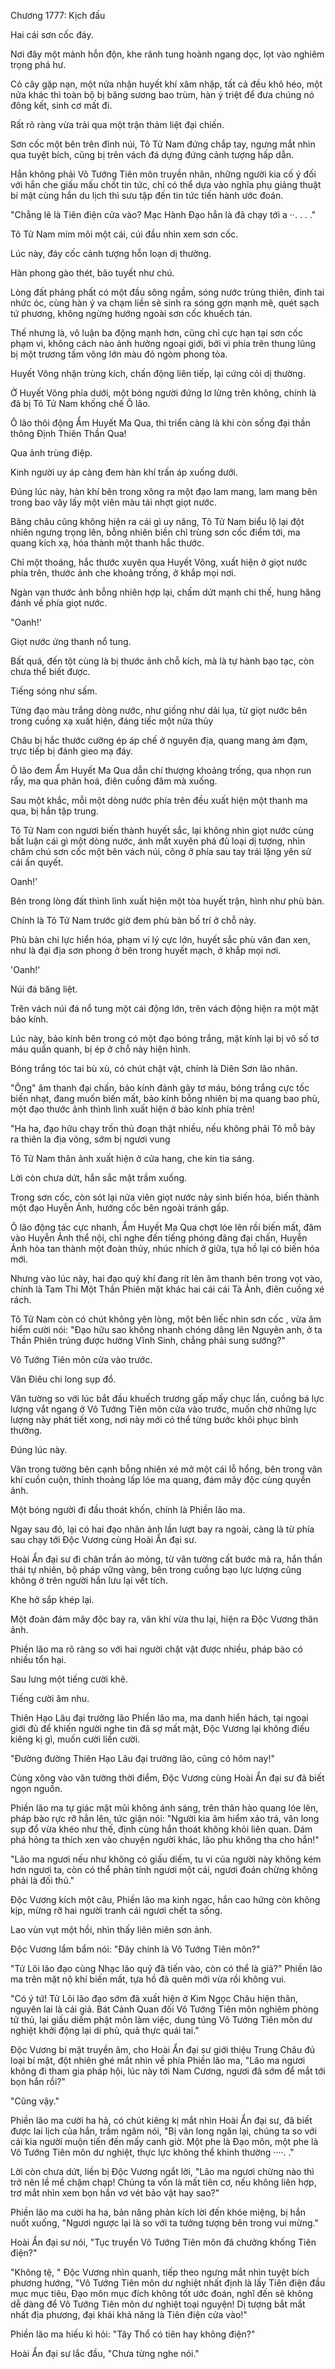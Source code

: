 




Chương 1777: Kịch đấu


Hai cái sơn cốc đáy.

Nơi đây một mảnh hỗn độn, khe rãnh tung hoành ngang dọc, lọt vào nghiêm trọng phá hư.

Cỏ cây gặp nạn, một nửa nhận huyết khí xâm nhập, tất cả đều khô héo, một nửa khác thì toàn bộ bị băng sương bao trùm, hàn ý triệt để đưa chúng nó đông kết, sinh cơ mất đi.

Rất rõ ràng vừa trải qua một trận thảm liệt đại chiến.

Sơn cốc một bên trên đỉnh núi, Tô Tử Nam đứng chắp tay, ngưng mắt nhìn qua tuyệt bích, cũng bị trên vách đá dựng đứng cảnh tượng hấp dẫn.

Hắn không phải Vô Tướng Tiên môn truyền nhân, những người kia cố ý đối với hắn che giấu mấu chốt tin tức, chỉ có thể dựa vào nghĩa phụ giảng thuật bí mật cùng hắn du lịch thì sưu tập đến tin tức tiến hành ước đoán.

"Chẳng lẽ là Tiên điện cửa vào? Mạc Hành Đạo hẳn là đã chạy tới a ··. . . ."

Tô Tử Nam mím môi một cái, cúi đầu nhìn xem sơn cốc.

Lúc này, đáy cốc cảnh tượng hỗn loạn dị thường.

Hàn phong gào thét, bão tuyết như chú.

Lòng đất phảng phất có một đầu sông ngầm, sóng nước trùng thiên, đinh tai nhức óc, cùng hàn ý va chạm liền sẽ sinh ra sóng gợn mạnh mẽ, quét sạch tứ phương, không ngừng hướng ngoài sơn cốc khuếch tán.

Thế nhưng là, vô luận ba động mạnh hơn, cũng chỉ cực hạn tại sơn cốc phạm vi, không cách nào ảnh hưởng ngoại giới, bởi vì phía trên thung lũng bị một trương tấm võng lớn màu đỏ ngòm phong tỏa.

Huyết Võng nhận trùng kích, chấn động liên tiếp, lại cứng cỏi dị thường.

Ở Huyết Võng phía dưới, một bóng người đứng lơ lửng trên không, chính là đã bị Tô Tử Nam khống chế Ô lão.

Ô lão thôi động Ẩm Huyết Ma Qua, thi triển càng là khi còn sống đại thần thông Định Thiên Thần Qua!

Qua ảnh trùng điệp.

Kinh người uy áp càng đem hàn khí trấn áp xuống dưới.

Đúng lúc này, hàn khí bên trong xông ra một đạo lam mang, lam mang bên trong bao vây lấy một viên màu tái nhợt giọt nước.

Băng châu cũng không hiện ra cái gì uy năng, Tô Tử Nam biểu lộ lại đột nhiên ngưng trọng lên, bỗng nhiên biền chỉ trùng sơn cốc điểm tới, ma quang kích xạ, hóa thành một thanh hắc thước.

Chỉ một thoáng, hắc thước xuyên qua Huyết Võng, xuất hiện ở giọt nước phía trên, thước ảnh che khoảng trống, ở khắp mọi nơi.

Ngàn vạn thước ảnh bỗng nhiên hợp lại, chấm dứt mạnh chi thế, hung hăng đánh về phía giọt nước.

"Oanh!'

Giọt nước ứng thanh nổ tung.

Bất quá, đến tột cùng là bị thước ảnh chỗ kích, mà là tự hành bạo tạc, còn chưa thể biết được.

Tiếng sóng như sấm.

Từng đạo màu trắng dòng nước, như giống như dải lụa, từ giọt nước bên trong cuồng xạ xuất hiện, đáng tiếc một nửa thủy

Châu bị hắc thước cưỡng ép áp chế ở nguyên địa, quang mang ảm đạm, trực tiếp bị đánh gieo mạ đáy.

Ô lão đem Ẩm Huyết Ma Qua dẫn chí thượng khoảng trống, qua nhọn run rẩy, ma qua phân hoá, điên cuồng đâm mà xuống.

Sau một khắc, mỗi một dòng nước phía trên đều xuất hiện một thanh ma qua, bị hắn tập trung.

Tô Tử Nam con ngươi biến thành huyết sắc, lại không nhìn giọt nước cùng bất luận cái gì một dòng nước, ánh mắt xuyên phá đủ loại dị tượng, nhìn chăm chú sơn cốc một bên vách núi, cõng ở phía sau tay trái lặng yên sử cái ấn quyết.

Oanh!'

Bên trong lòng đất thình lình xuất hiện một tòa huyết trận, hình như phù bàn.

Chính là Tô Tử Nam trước giờ đem phù bàn bố trí ở chỗ này.

Phù bàn chi lực hiển hóa, phạm vi lý cực lớn, huyết sắc phù văn đan xen, như là đại địa sơn phong ở bên trong huyết mạch, ở khắp mọi nơi.

'Oanh!'

Núi đá băng liệt.

Trên vách núi đá nổ tung một cái động lớn, trên vách động hiện ra một mặt bảo kính.

Lúc này, bảo kính bên trong có một đạo bóng trắng, mặt kính lại bị vô số tơ máu quấn quanh, bị ép ở chỗ này hiện hình.

Bóng trắng tóc tai bù xù, có chút chật vật, chính là Diên Sơn lão nhân.

"Ông" âm thanh đại chấn, bảo kính đánh gãy tơ máu, bóng trắng cực tốc biến nhạt, đang muốn biến mất, bảo kính bỗng nhiên bị ma quang bao phủ, một đạo thước ảnh thình lình xuất hiện ở bảo kính phía trên!

"Ha ha, đạo hữu chạy trốn thủ đoạn thật nhiều, nếu không phải Tô mỗ bày ra thiên la địa võng, sớm bị ngươi vung

Tô Tử Nam thân ảnh xuất hiện ở cửa hang, che kín tia sáng.

Lời còn chưa dứt, hắn sắc mặt trầm xuống.

Trong sơn cốc, còn sót lại nửa viên giọt nước nảy sinh biến hóa, biến thành một đạo Huyễn Ảnh, hướng cốc bên ngoài tránh gấp.

Ô lão động tác cực nhanh, Ẩm Huyết Ma Qua chợt lóe lên rồi biến mất, đâm vào Huyễn Ảnh thể nội, chỉ nghe đến tiếng phóng đãng đại chấn, Huyễn Ảnh hòa tan thành một đoàn thủy, nhúc nhích ở giữa, tựa hồ lại có biến hóa mới.

Nhưng vào lúc này, hai đạo quỷ khí đang rít lên âm thanh bên trong vọt vào, chính là Tam Thi Một Thần Phiên mặt khác hai cái cái Tà Ảnh, điên cuồng xé rách.

Tô Tử Nam còn có chút không yên lòng, một bên liếc nhìn sơn cốc , vừa âm hiểm cười nói: "Đạo hữu sao không nhanh chóng dâng lên Nguyên anh, ở ta Thần Phiên trúng được hưởng Vĩnh Sinh, chẳng phải sung sướng?"

Vô Tướng Tiên môn cửa vào trước.

Vân Điêu chi long sụp đổ.

Vân tường so với lúc bắt đầu khuếch trương gấp mấy chục lần, cuồng bá lực lượng vắt ngang ở Vô Tướng Tiên môn cửa vào trước, muốn chờ những lực lượng này phát tiết xong, nơi này mới có thể từng bước khôi phục bình thường.

Đúng lúc này.

Vân trong tường bên cạnh bỗng nhiên xé mở một cái lỗ hổng, bên trong vân khí cuồn cuộn, thỉnh thoảng lấp lóe ma quang, đám mây độc cùng quyền ảnh.

Một bóng người đi đầu thoát khốn, chính là Phiền lão ma.

Ngay sau đó, lại có hai đạo nhân ảnh lần lượt bay ra ngoài, càng là từ phía sau chạy tới Độc Vương cùng Hoài Ẩn đại sư.

Hoài Ẩn đại sư đi chân trần áo mỏng, từ vân tường cất bước mà ra, hắn thần thái tự nhiên, bộ pháp vững vàng, bên trong cuồng bạo lực lượng cũng không ở trên người hắn lưu lại vết tích.

Khe hở sắp khép lại.

Một đoàn đám mây độc bay ra, vân khí vừa thu lại, hiện ra Độc Vương thân ảnh.

Phiền lão ma rõ ràng so với hai người chật vật được nhiều, pháp bào có nhiều tổn hại.

Sau lưng một tiếng cười khẽ.

Tiếng cười âm nhu.

Thiên Hạo Lâu đại trưởng lão Phiền lão ma, ma danh hiển hách, tại ngoại giới đủ để khiến người nghe tin đã sợ mất mật, Độc Vương lại không điều kiêng kị gì, muốn cười liền cười.

"Đường đường Thiên Hạo Lâu đại trưởng lão, cũng có hôm nay!"

Cùng xông vào vân tường thời điểm, Độc Vương cùng Hoài Ẩn đại sư đã biết ngọn nguồn.

Phiền lão ma tự giác mặt mũi không ánh sáng, trên thân hào quang lóe lên, pháp bào rực rỡ hẳn lên, tức giận nói: "Người kia âm hiểm xảo trá, vân long sụp đổ vừa khéo như thế, định cùng hắn thoát không khỏi liên quan. Dám phá hỏng ta thích xen vào chuyện người khác, lão phu không tha cho hắn!"

"Lão ma ngươi nếu như không có giấu diếm, tu vi của người này không kém hơn ngươi ta, còn có thể phản tính ngươi một cái, ngươi đoán chừng không phải là đối thủ."

Độc Vương kích một câu, Phiền lão ma kinh ngạc, hắn cao hứng còn không kịp, mừng rỡ hai người tranh cái ngươi chết ta sống.

Lao vùn vụt một hồi, nhìn thấy liên miên sơn ảnh.

Độc Vương lẩm bẩm nói: "Đây chính là Vô Tướng Tiên môn?"

"Tử Lôi lão đạo cùng Nhạc lão quỷ đã tiến vào, còn có thể là giả?" Phiền lão ma trên mặt nộ khí biến mất, tựa hồ đã quên mới vừa rồi không vui.

"Có ý tứ! Tử Lôi lão đạo sớm đã xuất hiện ở Kim Ngọc Châu hiện thân, nguyên lai là cái giả. Bát Cảnh Quan đối Vô Tướng Tiên môn nghiêm phòng tử thủ, lại giấu diếm phật môn làm việc, dung túng Vô Tướng Tiên môn dư nghiệt khởi động lại di phủ, quả thực quái tai."

Độc Vương bí mật truyền âm, cho Hoài Ẩn đại sư giới thiệu Trung Châu đủ loại bí mật, đột nhiên ghé mắt nhìn về phía Phiền lão ma, "Lão ma ngươi không đi tham gia pháp hội, lúc này tới Nam Cương, ngươi đã sớm để mắt tới bọn hắn rồi?"

"Cũng vậy."

Phiền lão ma cười ha hả, có chút kiêng kị mắt nhìn Hoài Ẩn đại sư, đã biết được lai lịch của hắn, trầm ngâm nói, "Bị vân long ngăn lại, chúng ta so với cái kia người muộn tiến đến mấy canh giờ. Một phe là Đạo môn, một phe là Vô Tướng Tiên môn dư nghiệt, thực lực không thể khinh thường ····. ."

Lời còn chưa dứt, liền bị Độc Vương ngắt lời, "Lão ma ngươi chừng nào thì trở nên lề mề chậm chạp! Chúng ta vốn là mất tiên cơ, nếu không liên hợp, trơ mắt nhìn xem bọn hắn vơ vét bảo vật hay sao?"

Phiền lão ma cười ha ha, bản năng phản kích lời đến khóe miệng, bị hắn nuốt xuống, "Ngươi ngược lại là so với ta tưởng tượng bên trong vui mừng."

Hoài Ẩn đại sư nói, "Tục truyền Vô Tướng Tiên môn đã chưởng khống Tiên điện?"

"Không tệ, " Độc Vương nhìn quanh, tiếp theo ngưng mắt nhìn tuyệt bích phương hướng, "Vô Tướng Tiên môn dư nghiệt nhất định là lấy Tiên điện đầu mục mục tiêu, Đạo môn mục đích không tốt ước đoán, nghĩ đến sẽ không dễ dàng để Vô Tướng Tiên môn dư nghiệt toại nguyện! Dị tượng bắt mắt nhất địa phương, đại khái khả năng là Tiên điện cửa vào!"

Phiền lão ma hiếu kì hỏi: "Tây Thổ có tiên hay không điện?"

Hoài Ẩn đại sư lắc đầu, "Chưa từng nghe nói."




